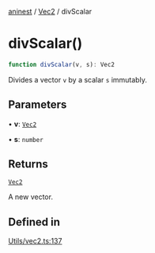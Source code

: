 [aninest](../../index.md) / [Vec2](../index.md) / divScalar

# divScalar()

```ts
function divScalar(v, s): Vec2
```

Divides a vector `v` by a scalar `s` immutably.

## Parameters

• **v**: [`Vec2`](../type-aliases/Vec2.md)

• **s**: `number`

## Returns

[`Vec2`](../type-aliases/Vec2.md)

A new vector.

## Defined in

[Utils/vec2.ts:137](https://github.com/zphrs/aninest/blob/c0759892862ca3c4697d159317f2939666662924/core/src/Utils/vec2.ts#L137)
